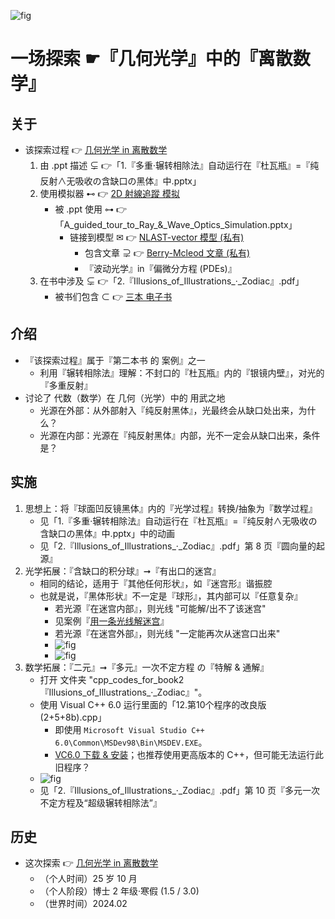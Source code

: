 <!-- ![fig](https://raw.githubusercontent.com/ChenZhu-Xie/geometric_optics_2_discrete_mathematics/master/img/1.cover.png "『第三本书』的『狭义相对论』相关『章节』") -->
![fig](https://gitee.com/ChenZhu-Xie/geometric_optics_2_discrete_mathematics/raw/master/img/1.cover.png "『多重·辗转相除法』自动运行在『杜瓦瓶』=『纯反射∧无吸收の含缺口の黑体』中")

# 一场探索 ☛『几何光学』中的『离散数学』

## 关于
* 该探索过程 👉 [几何光学 in 离散数学](https://gitee.com/ChenZhu-Xie/geometric_optics_2_discrete_mathematics)
    1. 由 .ppt 描述 ⊊ 👉「1.『多重·辗转相除法』自动运行在『杜瓦瓶』=『纯反射∧无吸收の含缺口の黑体』中.pptx」
    2. 使用模拟器 ⊷ 👉 [2D 射線追蹤 模拟](https://gitee.com/ChenZhu-Xie/ray_optics__xcz)
        * 被 .ppt 使用 ⊶ 👉「A_guided_tour_to_Ray_&_Wave_Optics_Simulation.pptx」
            * 链接到模型 ✉ 👉 [NLAST-vector 模型 (私有)](https://gitee.com/ChenZhu-Xie/NLAST_private)
                * 包含文章 ⊋ 👉 [Berry-Mcleod 文章 (私有)](https://gitee.com/ChenZhu-Xie/Berry_Mcleod_paper__private)
                * 『波动光学』in『偏微分方程 (PDEs)』
    <!-- 3. 在书中涉及 ⊊ [Ray & Wave Optics simulation](https://gitee.com/ChenZhu-Xie/geometric_optics_2_discrete_mathematics/master/A_guided_tour_to_Ray_&_Wave_Optics_Simulation.pptx) -->
    3. 在书中涉及 ⊊ 👉「2.『Illusions_of_Illustrations_·_Zodiac』.pdf」
        * 被书们包含 ⊂ 👉 [三本 电子书](https://gitee.com/ChenZhu-Xie/geometric_optics_2_discrete_mathematics)

## 介绍
* 『该探索过程』属于『第二本书 的 案例』之一
    * 利用『辗转相除法』理解：不封口的『杜瓦瓶』内的『银镜内壁』，对光的『多重反射』
* 讨论了 代数（数学）在 几何（光学）中的 用武之地
    * 光源在外部：从外部射入『纯反射黑体』，光最终会从缺口处出来，为什么？
    * 光源在内部：光源在『纯反射黑体』内部，光不一定会从缺口出来，条件是？

## 实施
1. 思想上：将『球面凹反镜黑体』内的『光学过程』转换/抽象为『数学过程』
    * 见「1.『多重·辗转相除法』自动运行在『杜瓦瓶』=『纯反射∧无吸收の含缺口の黑体』中.pptx」中的动画
    * 见「2.『Illusions_of_Illustrations_·_Zodiac』.pdf」第 8 页『圆向量的起源』
2. 光学拓展：『含缺口的积分球』➞『有出口的迷宫』
    * 相同的结论，适用于『其他任何形状』，如『迷宫形』谐振腔
    * 也就是说，『黑体形状』不一定是『球形』，其内部可以『任意复杂』
        * 若光源『在迷宫内部』，则光线 "可能解/出不了该迷宫"
        * 见案例『[用一条光线解迷宫](https://phydemo.app/ray-optics/cn/gallery/maze-solution)』
        * 若光源『在迷宫外部』，则光线 "一定能再次从迷宫口出来"
        * ![fig](https://gitee.com/ChenZhu-Xie/geometric_optics_2_discrete_mathematics/raw/master/img/maze_1.1.png "What goes up, must come down.")
        * ![fig](https://gitee.com/ChenZhu-Xie/geometric_optics_2_discrete_mathematics/raw/master/img/maze_2.1.png "What goes in, must come out.")
3. 数学拓展：『二元』➞『多元』一次不定方程 の『特解 & 通解』
    * 打开 文件夹 "cpp_codes_for_book2『Illusions_of_Illustrations_·_Zodiac』"。
    * 使用 Visual C++ 6.0 运行里面的「12.第10个程序的改良版(2+5+8b).cpp」
        * 即使用 `Microsoft Visual Studio C++ 6.0\Common\MSDev98\Bin\MSDEV.EXE`。
        * [VC6.0 下载 & 安装](https://mp.weixin.qq.com/s/6YNbpj6RlCNh9zZd5K1wQA)；也推荐使用更高版本的 C++，但可能无法运行此旧程序？
    * ![fig](https://gitee.com/ChenZhu-Xie/geometric_optics_2_discrete_mathematics/raw/master/img/book_2-6.png "『多重·辗转相除法』解『多元·一次不定方程』")
    * 见「2.『Illusions_of_Illustrations_·_Zodiac』.pdf」第 10 页『多元一次不定方程及“超级辗转相除法”』

## 历史
* 这次探索 👉 [几何光学 in 离散数学](https://gitee.com/ChenZhu-Xie/geometric_optics_2_discrete_mathematics)
    * （个人时间）25 岁 10 月
    * （个人阶段）博士 2 年级·寒假 (1.5 / 3.0)
    * （世界时间）2024.02

<!-- ## 软件架构
软件架构说明


## 安装教程

1.  xxxx
2.  xxxx
3.  xxxx

## 使用说明

1.  xxxx
2.  xxxx
3.  xxxx

## 参与贡献

1.  Fork 本仓库
2.  新建 Feat_xxx 分支
3.  提交代码
4.  新建 Pull Request


## 特技

1.  使用 Readme\_XXX.md 来支持不同的语言，例如 Readme\_en.md, Readme\_zh.md
2.  Gitee 官方博客 [blog.gitee.com](https://blog.gitee.com)
3.  你可以 [https://gitee.com/explore](https://gitee.com/explore) 这个地址来了解 Gitee 上的优秀开源项目
4.  [GVP](https://gitee.com/gvp) 全称是 Gitee 最有价值开源项目，是综合评定出的优秀开源项目
5.  Gitee 官方提供的使用手册 [https://gitee.com/help](https://gitee.com/help)
6.  Gitee 封面人物是一档用来展示 Gitee 会员风采的栏目 [https://gitee.com/gitee-stars/](https://gitee.com/gitee-stars/) -->
